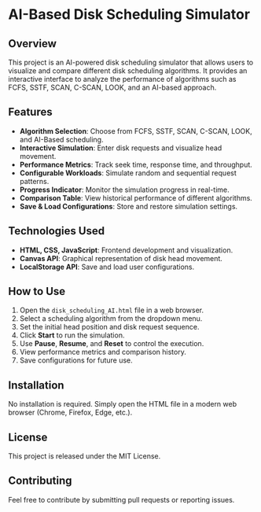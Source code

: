 # AI-Based Disk Scheduling Simulator

## Overview
This project is an AI-powered disk scheduling simulator that allows users to visualize and compare different disk scheduling algorithms. It provides an interactive interface to analyze the performance of algorithms such as FCFS, SSTF, SCAN, C-SCAN, LOOK, and an AI-based approach.

## Features
- **Algorithm Selection**: Choose from FCFS, SSTF, SCAN, C-SCAN, LOOK, and AI-Based scheduling.
- **Interactive Simulation**: Enter disk requests and visualize head movement.
- **Performance Metrics**: Track seek time, response time, and throughput.
- **Configurable Workloads**: Simulate random and sequential request patterns.
- **Progress Indicator**: Monitor the simulation progress in real-time.
- **Comparison Table**: View historical performance of different algorithms.
- **Save & Load Configurations**: Store and restore simulation settings.

## Technologies Used
- **HTML, CSS, JavaScript**: Frontend development and visualization.
- **Canvas API**: Graphical representation of disk head movement.
- **LocalStorage API**: Save and load user configurations.

## How to Use
1. Open the `disk_scheduling_AI.html` file in a web browser.
2. Select a scheduling algorithm from the dropdown menu.
3. Set the initial head position and disk request sequence.
4. Click **Start** to run the simulation.
5. Use **Pause**, **Resume**, and **Reset** to control the execution.
6. View performance metrics and comparison history.
7. Save configurations for future use.

## Installation
No installation is required. Simply open the HTML file in a modern web browser (Chrome, Firefox, Edge, etc.).

## License
This project is released under the MIT License.

## Contributing
Feel free to contribute by submitting pull requests or reporting issues.

